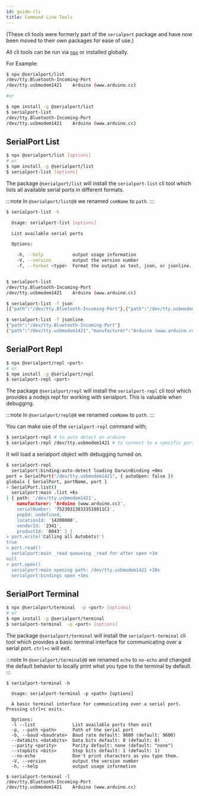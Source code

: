 ```yaml
---
id: guide-cli
title: Command Line Tools
---
```


(These cli tools were formerly part of the `serialport` package and have now been moved to their own packages for ease of use.)

All cli tools can be run via [`npx`](https://www.npmjs.com/package/npx) or installed globally.

For Example:
```bash
$ npx @serialport/list
/dev/tty.Bluetooth-Incoming-Port
/dev/tty.usbmodem1421    Arduino (www.arduino.cc)

#or

$ npm install -g @serialport/list
$ serialport-list
/dev/tty.Bluetooth-Incoming-Port
/dev/tty.usbmodem1421    Arduino (www.arduino.cc)

```

## SerialPort List

```bash
$ npx @serialport/list [options]
# or
$ npm install -g @serialport/list
$ serialport-list [options]
```

The package `@serialport/list` will install the `serialport-list` cli tool which lists all available serial ports in different formats.

:::note
In `@serialport/list@8` we renamed `comName` to `path`.
:::

```bash
$ serialport-list -h

  Usage: serialport-list [options]

  List available serial ports

  Options:

    -h, --help           output usage information
    -V, --version        output the version number
    -f, --format <type>  Format the output as text, json, or jsonline. default: text


$ serialport-list
/dev/tty.Bluetooth-Incoming-Port
/dev/tty.usbmodem1421    Arduino (www.arduino.cc)

$ serialport-list -f json
[{"path":"/dev/tty.Bluetooth-Incoming-Port"},{"path":"/dev/tty.usbmodem1421","manufacturer":"Arduino (www.arduino.cc)","serialNumber":"752303138333518011C1","locationId":"14200000","vendorId":"2341","productId":"0043"}]

$ serialport-list -f jsonline
{"path":"/dev/tty.Bluetooth-Incoming-Port"}
{"path":"/dev/tty.usbmodem1421","manufacturer":"Arduino (www.arduino.cc)","serialNumber":"752303138333518011C1","locationId":"14200000","vendorId":"2341","productId":"0043"}
```

## SerialPort Repl
```bash
$ npx @serialport/repl <port>
# or
$ npm install -g @serialport/repl
$ serialport-repl <port>
```

The package `@serialport/repl` will install the `serialport-repl` cli tool which provides a nodejs repl for working with serialport. This is valuable when debugging.

:::note
In `@serialport/repl@8` we renamed `comName` to `path`.
:::

You can make use of the `serialport-repl` command with;
```bash
$ serialport-repl # to auto detect an arduino
$ serialport-repl /dev/tty.usbmodem1421 # to connect to a specific port
```

It will load a serialport object with debugging turned on.
```bash
$ serialport-repl
  serialport:binding:auto-detect loading DarwinBinding +0ms
port = SerialPort("/dev/tty.usbmodem1421", { autoOpen: false })
globals { SerialPort, portName, port }
> SerialPort.list()
  serialport:main .list +6s
[ { path: '/dev/tty.usbmodem1421',
    manufacturer: 'Arduino (www.arduino.cc)',
    serialNumber: '752303138333518011C1',
    pnpId: undefined,
    locationId: '14200000',
    vendorId: '2341',
    productId: '0043' } ]
> port.write('Calling all Autobots!')
true
> port.read()
  serialport:main _read queueing _read for after open +1m
null
> port.open()
  serialport:main opening path: /dev/tty.usbmodem1421 +30s
  serialport:bindings open +1ms
```

## SerialPort Terminal
```bash
$ npx @serialport/terminal  -p <port> [options]
# or
$ npm install -g @serialport/terminal
$ serialport-terminal  -p <port> [options]
```

The package `@serialport/terminal` will install the `serialport-terminal` cli tool which provides a basic terminal interface for communicating over a serial port. `ctrl+c` will exit.

:::note
In `@serialport/terminal@8` we renamed `echo` to `no-echo` and changed the default behavior to locally print what you type to the terminal by default.
:::

```
$ serialport-terminal -h

  Usage: serialport-terminal -p <path> [options]

  A basic terminal interface for communicating over a serial port. Pressing ctrl+c exits.

  Options:
  -l --list              List available ports then exit
  -p, --path <path>      Path of the serial port
  -b, --baud <baudrate>  Baud rate default: 9600 (default: 9600)
  --databits <databits>  Data bits default: 8 (default: 8)
  --parity <parity>      Parity default: none (default: "none")
  --stopbits <bits>      Stop bits default: 1 (default: 1)
  --no-echo              Don't print characters as you type them.
  -V, --version          output the version number
  -h, --help             output usage information

$ serialport-terminal -l
/dev/tty.Bluetooth-Incoming-Port
/dev/tty.usbmodem1421    Arduino (www.arduino.cc)
```
